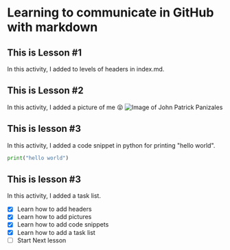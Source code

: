 # Learning to communicate in GitHub with markdown

## This is Lesson #1
In this activity, I added to levels of headers in index.md.

## This is Lesson #2
In this activity, I added a picture of me 😝
![Image of John Patrick Panizales](https://media.licdn.com/dms/image/D5603AQGlwn8fw15tXA/profile-displayphoto-shrink_800_800/0/1691644052344?e=1699488000&v=beta&t=zjB4GBn8GKjGuY7JXynvkltwLlvMEVtnmJIfiQH06_0)

## This is lesson #3
In this activity, I added a code snippet in python for printing "hello world".
``` python
print("hello world")
```

## This is lesson #3
In this activity, I added a task list.
- [x] Learn how to add headers
- [x] Learn how to add pictures
- [x] Learn how to add code snippets
- [x] Learn how to add a task list
- [ ] Start Next lesson 
